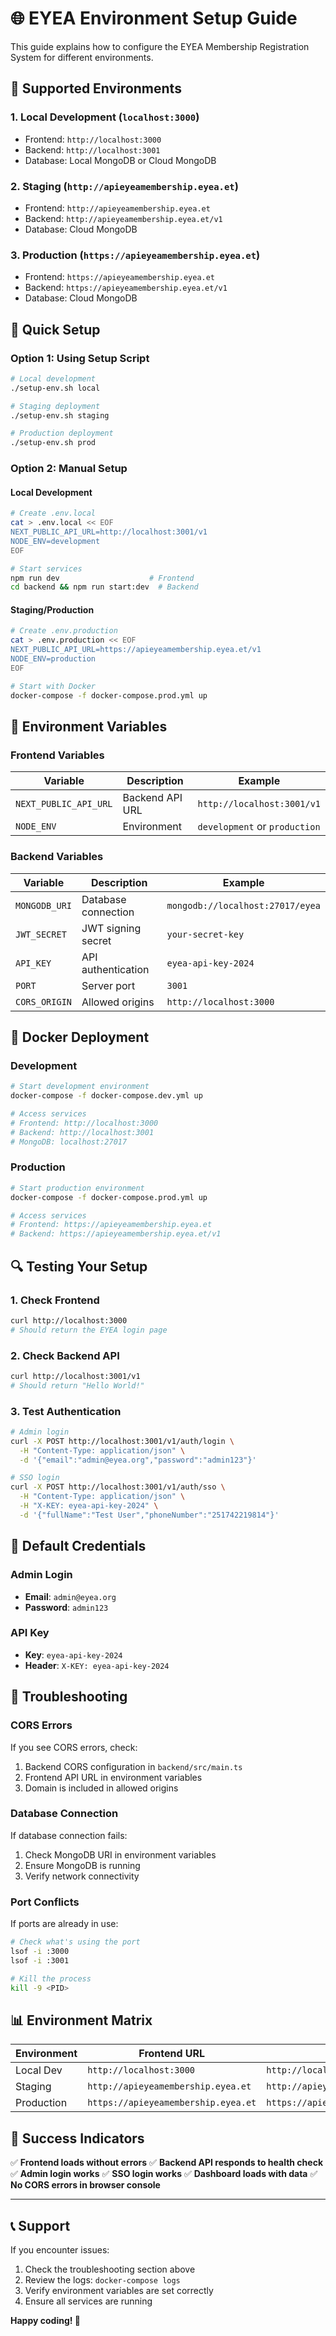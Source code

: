 # 🌐 EYEA Environment Setup Guide

This guide explains how to configure the EYEA Membership Registration System for different environments.

## 🎯 Supported Environments

### 1. **Local Development** (`localhost:3000`)
- Frontend: `http://localhost:3000`
- Backend: `http://localhost:3001`
- Database: Local MongoDB or Cloud MongoDB

### 2. **Staging** (`http://apieyeamembership.eyea.et`)
- Frontend: `http://apieyeamembership.eyea.et`
- Backend: `http://apieyeamembership.eyea.et/v1`
- Database: Cloud MongoDB

### 3. **Production** (`https://apieyeamembership.eyea.et`)
- Frontend: `https://apieyeamembership.eyea.et`
- Backend: `https://apieyeamembership.eyea.et/v1`
- Database: Cloud MongoDB

## 🚀 Quick Setup

### Option 1: Using Setup Script
```bash
# Local development
./setup-env.sh local

# Staging deployment
./setup-env.sh staging

# Production deployment
./setup-env.sh prod
```

### Option 2: Manual Setup

#### Local Development
```bash
# Create .env.local
cat > .env.local << EOF
NEXT_PUBLIC_API_URL=http://localhost:3001/v1
NODE_ENV=development
EOF

# Start services
npm run dev                    # Frontend
cd backend && npm run start:dev  # Backend
```

#### Staging/Production
```bash
# Create .env.production
cat > .env.production << EOF
NEXT_PUBLIC_API_URL=https://apieyeamembership.eyea.et/v1
NODE_ENV=production
EOF

# Start with Docker
docker-compose -f docker-compose.prod.yml up
```

## 🔧 Environment Variables

### Frontend Variables
| Variable | Description | Example |
|----------|-------------|---------|
| `NEXT_PUBLIC_API_URL` | Backend API URL | `http://localhost:3001/v1` |
| `NODE_ENV` | Environment | `development` or `production` |

### Backend Variables
| Variable | Description | Example |
|----------|-------------|---------|
| `MONGODB_URI` | Database connection | `mongodb://localhost:27017/eyea` |
| `JWT_SECRET` | JWT signing secret | `your-secret-key` |
| `API_KEY` | API authentication | `eyea-api-key-2024` |
| `PORT` | Server port | `3001` |
| `CORS_ORIGIN` | Allowed origins | `http://localhost:3000` |

## 🐳 Docker Deployment

### Development
```bash
# Start development environment
docker-compose -f docker-compose.dev.yml up

# Access services
# Frontend: http://localhost:3000
# Backend: http://localhost:3001
# MongoDB: localhost:27017
```

### Production
```bash
# Start production environment
docker-compose -f docker-compose.prod.yml up

# Access services
# Frontend: https://apieyeamembership.eyea.et
# Backend: https://apieyeamembership.eyea.et/v1
```

## 🔍 Testing Your Setup

### 1. Check Frontend
```bash
curl http://localhost:3000
# Should return the EYEA login page
```

### 2. Check Backend API
```bash
curl http://localhost:3001/v1
# Should return "Hello World!"
```

### 3. Test Authentication
```bash
# Admin login
curl -X POST http://localhost:3001/v1/auth/login \
  -H "Content-Type: application/json" \
  -d '{"email":"admin@eyea.org","password":"admin123"}'

# SSO login
curl -X POST http://localhost:3001/v1/auth/sso \
  -H "Content-Type: application/json" \
  -H "X-KEY: eyea-api-key-2024" \
  -d '{"fullName":"Test User","phoneNumber":"251742219814"}'
```

## 🔐 Default Credentials

### Admin Login
- **Email**: `admin@eyea.org`
- **Password**: `admin123`

### API Key
- **Key**: `eyea-api-key-2024`
- **Header**: `X-KEY: eyea-api-key-2024`

## 🚨 Troubleshooting

### CORS Errors
If you see CORS errors, check:
1. Backend CORS configuration in `backend/src/main.ts`
2. Frontend API URL in environment variables
3. Domain is included in allowed origins

### Database Connection
If database connection fails:
1. Check MongoDB URI in environment variables
2. Ensure MongoDB is running
3. Verify network connectivity

### Port Conflicts
If ports are already in use:
```bash
# Check what's using the port
lsof -i :3000
lsof -i :3001

# Kill the process
kill -9 <PID>
```

## 📊 Environment Matrix

| Environment | Frontend URL | Backend URL | Database | CORS Origins |
|-------------|--------------|-------------|----------|--------------|
| Local Dev | `http://localhost:3000` | `http://localhost:3001` | Local/Cloud | `localhost:3000` |
| Staging | `http://apieyeamembership.eyea.et` | `http://apieyeamembership.eyea.et/v1` | Cloud | `apieyeamembership.eyea.et` |
| Production | `https://apieyeamembership.eyea.et` | `https://apieyeamembership.eyea.et/v1` | Cloud | `apieyeamembership.eyea.et` |

## 🎉 Success Indicators

✅ **Frontend loads without errors**
✅ **Backend API responds to health check**
✅ **Admin login works**
✅ **SSO login works**
✅ **Dashboard loads with data**
✅ **No CORS errors in browser console**

---

## 📞 Support

If you encounter issues:
1. Check the troubleshooting section above
2. Review the logs: `docker-compose logs`
3. Verify environment variables are set correctly
4. Ensure all services are running

**Happy coding! 🚀** 